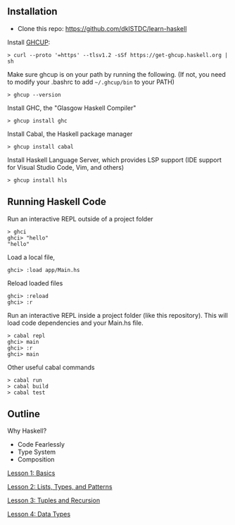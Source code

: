 Installation
------------

* Clone this repo: https://github.com/dkISTDC/learn-haskell

Install [GHCUP](https://www.haskell.org/ghcup/):

    > curl --proto '=https' --tlsv1.2 -sSf https://get-ghcup.haskell.org | sh

Make sure ghcup is on your path by running the following. (If not, you need to modify your .bashrc to add `~/.ghcup/bin` to your PATH)

    > ghcup --version

Install GHC, the "Glasgow Haskell Compiler"

    > ghcup install ghc

Install Cabal, the Haskell package manager

    > ghcup install cabal

Install Haskell Language Server, which provides LSP support (IDE support for Visual Studio Code, Vim, and others)
  
    > ghcup install hls

Running Haskell Code
--------------------

Run an interactive REPL outside of a project folder

    > ghci
    ghci> "hello"
    "hello"
    
Load a local file,
  
    ghci> :load app/Main.hs

Reload loaded files

    ghci> :reload
    ghci> :r

Run an interactive REPL inside a project folder (like this repository). This will load code dependencies and your Main.hs file.

    > cabal repl
    ghci> main
    ghci> :r
    ghci> main

Other useful cabal commands

    > cabal run
    > cabal build
    > cabal test


Outline
-------

Why Haskell?
* Code Fearlessly
* Type System
* Composition

[Lesson 1: Basics](./app/Lesson1Basics.hs)

[Lesson 2: Lists, Types, and Patterns](./app/Lesson2ListsPatternsTypes.hs)

[Lesson 3: Tuples and Recursion](./app/Lesson3TuplesRecursion.hs)

[Lesson 4: Data Types](./app/Lesson4DataTypes.hs)

